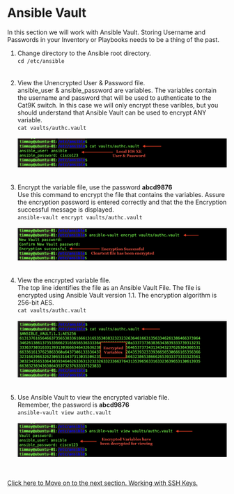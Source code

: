 # Ansible Vault

In this section we will work with Ansible Vault. 
Storing Username and Passwords in your Inventory or Playbooks needs to be a thing of the past. 

<ol>

<li>Change directory to the Ansible root directory.</li>
<code>cd /etc/ansible</code>
<br><br><br>

<li>View the Unencrypted User & Password file. </li>  
ansible_user & ansible_password are variables. The variables contain the username and password that will be used to authenticate to the Cat9K switch. In this case we will only encrypt these varibles, but you should understand that Ansible Vault can be used to encrypt ANY variable.     
<br>
<code>cat vaults/authc.vault</code>
<br><br>
<img src="/images/01-01-cat-authc-vault-web.png" alt="Unencrypted User\Password File" width=600>
<br><br><br>

<li>Encrypt the variable file, use the password <b>abcd9876</b> </li>
Use this command to encrypt the file that contains the variables.  
Assure the encryption password is entered correctly and that the the Encryption successful message is displayed.
<br>
<code>ansible-vault encrypt vaults/authc.vault</code>
<br><br>
<img src="/images/01-02-ansible-vault-encrypt-web.png" alt="Ansible Vault Encryption Process" width=600>    
<br><br><br>

<li>View the encrypted variable file.</li>
The top line identifies the file as an Ansible Vault File. The file is encrypted using Ansible Vault version 1.1. The encryption algorithm is 256-bit AES.
<br>
<code>cat vaults/authc.vault</code>
<br><br>
<img src="/images/01-03-cat-authc-vault-encry-web.png" alt="Encrypted User\Password File" width=600>
<br><br><br>

<li>Use Ansible Vault to view the encrypted variable file.</li>
Remember, the password is <b>abcd9876</b>
<br>
<code>ansible-vault view authc.vault</code>
<br><br>
<img src="/images/01-04-ansible-vault-view-web.png" alt="Using Ansible-Vault View to See Unencrypted Variables" width=600>
<br><br><br>
</ol>  

[Click here to Move on to the next section. Working with SSH Keys. ](/02-SSH_Keys.md)


